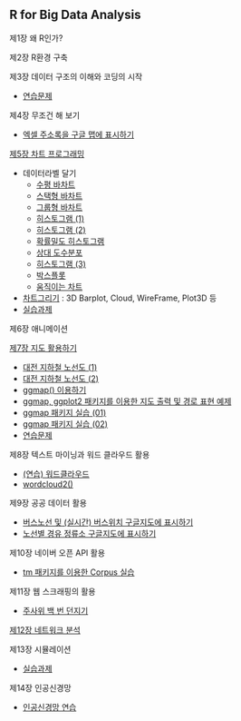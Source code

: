 ## R for Big Data Analysis

제1장 왜 R인가?

제2장 R환경 구축

제3장 데이터 구조의 이해와 코딩의 시작

- [연습문제](ch_3_Exercise.html)

제4장 무조건 해 보기

- [엑셀 주소록을 구글 맵에 표시하기](ch_4_Excel_Address_Google_Map.html)

[제5장 차트 프로그래밍](ch_05_Chart.html)
- 데이터라벨 달기
  - [수평 바차트](ch_5_130_Labelling_Horizontal_Bar_Chart.html)
  - [스택형 바차트](ch_5_130_Labelling_Stacked_Bar_Chart.html)
  - [그룹형 바차트](ch_5_131_Labelling_Grouped_Bar_Chart.html)
  - [히스토그램 (1)](ch_5_139_Labelling_Histogram_01.html) 
  - [히스토그램 (2)](ch_5_141_Labelling_Histogram_02.html)
  - [확률밀도 히스토그램](ch_5_142_Labelling_PDF_Histogram.html)
  - [상대 도수분포](ch_5_143_Labelling_Relative_Frequency_Chart.html)
  - [히스토그램 (3)](ch_5_144_Labelling_the_Class.html)
  - [박스플롯](ch_5_146_Labelling_Boxplot.html)
  - [움직이는 차트](ch_5_165_Labelling_Moving_Chart.html)
- [차트그리기](ch_5_Examples_of_Chart_3D.html) : 3D Barplot, Cloud, WireFrame, Plot3D 등
- [실습과제](ch_5_solution_exercise.html)

제6장 애니메이션

[제7장 지도 활용하기](ch_07_Google_Map.html)
- [대전 지하철 노선도 (1)](ch_7_Subway_Geocode_Daejeon.html)
- [대전 지하철 노선도 (2)](ch_7_Subway_Stations_Daejeon)
- [ggmap() 이용하기](ch_7_using_ggmap.html)
- [ggmap, ggplot2 패키지를 이용한 지도 출력 및 경로 표현 예제](ch_7_using_ggmap_00.html)
- [ggmap 패키지 실습 (01)](ch_7_using_ggmap_01.html)
- [ggmap 패키지 실습 (02)](ch_7_using_ggmap_02.html)
- [연습문제](ch_7_Exercise.html)

제8장 텍스트 마이닝과 워드 클라우드 활용
- [(연습) 워드클라우드](ch_8_Example_of_Wordcloud.html)
- [wordcloud2()](ch_8_wordcloud2.html)

제9장 공공 데이터 활용
- [버스노선 및 (실시간) 버스위치 구글지도에 표시하기](ch_9_Bus_Location.html)
- [노선별 경유 정류소 구글지도에 표시하기](ch_9_Bus_Route_of_Daejeon_106.html)

제10장 네이버 오픈 API 활용

- [tm 패키지를 이용한 Corpus 실습](ch_10_corpus_using_TM_Package.html)

제11장 웹 스크래핑의 활용

- [주사위 백 번 던지기](ch_11_throwing_dice.html)

[제12장 네트워크 분석](ch_12_Network_Analysis.html)

제13장 시뮬레이션

- [실습과제](ch_13_solution_exercise.html)

제14장 인공신경망

- [인공신경망 연습](ch_14_Artificial_Neural_Network.html)

